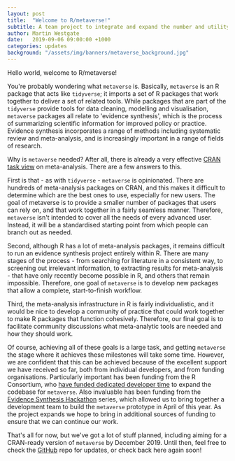 ```yaml
---
layout: post
title:  "Welcome to R/metaverse!"
subtitle: A team project to integrate and expand the number and utility of functions for systematic review and meta-analysis in R
author: Martin Westgate
date:   2019-09-06 09:00:00 +1000
categories: updates
background: "/assets/img/banners/metaverse_background.jpg"
---
```

Hello world, welcome to R/metaverse!

You're probably wondering what <code>metaverse</code> is. Basically,  <code>metaverse</code> is an R package that acts like <code>tidyverse</code>; it imports a set of R packages that work together to deliver a set of related tools. While packages that are part of the <code>tidyverse</code> provide tools for data cleaning, modelling and visualisation, <code>metaverse</code> packages all relate to 'evidence synthesis', which is the process of summarizing scientific information for improved policy or practice. Evidence synthesis incorporates a range of methods including systematic review and meta-analysis, and is increasingly important in a range of fields of research.

Why is <code>metaverse</code> needed? After all, there is already a very effective <a href="https://cran.r-project.org/view=MetaAnalysis">CRAN task view</a> on meta-analysis. There are a few answers to this.

First is that - as with <code>tidyverse</code> - <code>metaverse</code> is opinionated. There are hundreds of meta-analysis packages on CRAN, and this makes it difficult to determine which are the best ones to use, especially for new users. The goal of metaverse is to provide a smaller number of packages that users can rely on, and that work together in a fairly seamless manner. Therefore, <code>metaverse</code> isn't intended to cover all the needs of every advanced user. Instead, it will be a standardised starting point from which people can branch out as needed.

Second, although R has a lot of meta-analysis packages, it remains difficult to run an evidence synthesis project entirely within R. There are many stages of the process - from searching for literature in a consistent way, to screening out irrelevant information, to extracting results for meta-analysis - that have only recently become possible in R, and others that remain impossible. Therefore, one goal of <code>metaverse</code> is to develop new packages that allow a complete, start-to-finish workflow.

Third, the meta-analysis infrastructure in R is fairly individualistic, and it would be nice to develop a community of practice that could work together to make R packages that function cohesively. Therefore, our final goal is to facilitate community discussions what meta-analytic tools are needed and how they should work.

Of course, achieving all of these goals is a large task, and getting <code>metaverse</code> the stage where it achieves these milestones will take some time. However, we are confident that this can be achieved because of the excellent support we have received so far, both from individual developers, and from funding organisations. Particularly important has been funding from the R Consortium, who <a href="https://www.r-consortium.org/blog/2019/08/23/50000-in-new-grants-approved">have funded dedicated developer time</a> to expand the codebase for <code>metaverse</code>. Also invaluable has been funding from the <a href="https://www.eshackathon.org">Evidence Synthesis Hackathon</a> series, which allowed us to bring together a development team to build the <code>metaverse</code> prototype in April of this year. As the project expands we hope to bring in additional sources of funding to ensure that we can continue our work.

That's all for now, but we've got a lot of stuff planned, including aiming for a CRAN-ready version of <code>metaverse</code> by December 2019. Until then, feel free to check the <a href="https://github.com/rmetaverse">GitHub</a> repo for updates, or check back here again soon!